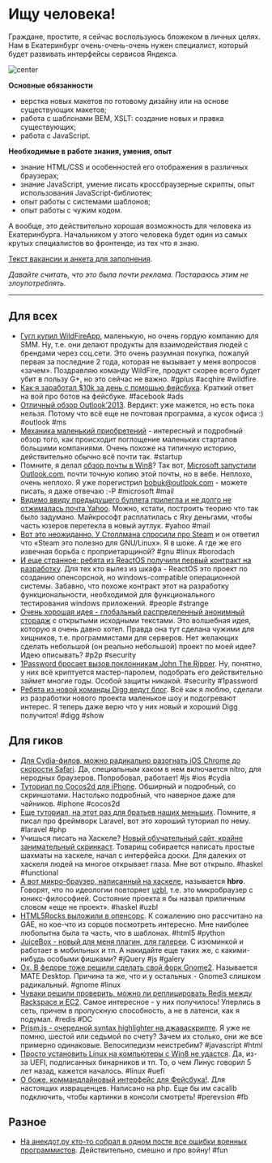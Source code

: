 # Ищу человека!

Граждане, простите, я сейчас воспользуюсь бложеком в личных целях. Нам в Екатеринбург очень-очень-очень нужен специалист, который будет развивать интерфейсы сервисов Яндекса.

![center](https://is1.4sqi.net/derived_pix/XLdkNlJEug_wLyOoEbbYUD4OBzfPoLqvoY2IgQoyKMw_300x300.jpg)

**Основные обязанности**

* верстка новых макетов по готовому дизайну или на основе существующих макетов;
* работа с шаблонами BEM, XSLT: создание новых и правка существующих;
* работа с JavaScript.

**Необходимые в работе знания, умения, опыт**

* знание HTML/CSS и особенностей его отображения в различных браузерах;
* знание JavaScript, умение писать кроссбраузерные скрипты, опыт использования JavaScript-библиотек;
* опыт работы с системами шаблонов;
* опыт работы с чужим кодом.

А вообще, это действительно хорошая возможность для человека из Екатеринбурга. Начальником у этого человека будет один из самых крутых специалистов во фронтенде, из тех что я знаю.

[Текст вакансии и анкета для заполнения](http://company.yandex.ru/job/vacancies/dev_commserv_ekb.xml).

*Давайте считать, что это была почти реклама. Постараюсь этим не злоупотреблять.*

-----

## Для всех
* [Гугл купил WildFireApp](http://googleblog.blogspot.com/2012/07/sparking-better-conversation-with.html.html), маленькую, но очень гордую компанию для SMM. Ну, т.е. они делают продукты для взаимодействия людей с брендами через соц.сети. Это очень разумная покупка, пожалуй первая за последние 2 года, которая не вызывает у меня вопросов «зачем». Поздравляю команду WildFire, продукт скорее всего будет убит в пользу G+, но это сейчас не важно. #gplus #acqhire #wildfire
* [Как я заработал $10k за день с помощью фейсбука](http://irvinebroque.tumblr.com/post/28415393877/how-i-made-10k-in-one-day-with-facebook-ads-re-bots). Краткий ответ на вой про ботов на фейсбуке. #facebook #ads
* [Отличный обзор Outlook’2013](http://litmus.com/blog/outlook-2013-still-powered-by-word-now-available-for-email-testing). Вердикт: уже мажется, но есть пока нельзя. Потому что всё еще не почтовая программа, а кусок офиса :) #outlook #ms
* [Механика маленький приобретений](http://quotidianventures.com/post/28411675934/mechanics-of-a-small-acquisition) - интересный и подробный обзор того, как происходит поглощение маленьких стартапов большими компаниями. Очень похоже на типичную историю, действительно обычно всё почти так. #startup
* Помните, я делал [обзор почты в Win8](http://addmeto.cc/post/2012-06-20)? Так вот, [Microsoft запустили Outlook.com](http://blogs.office.com/b/microsoft-outlook/archive/2012/07/31/introducing-outlook-com-modern-email-for-the-next-billion-mailboxes.aspx), почти точную копию этой почты, но в вебе. Неплохо, очень неплохо. Я уже порегистрил [bobuk@outlook.com](mailto:bobuk@outlook.com) - можете писать, я даже отвечаю :-P #microsoft #mail
* [Видимо ввиду предыдущего буллета прилегла и не долго не отжималась почта Yahoo](http://techcrunch.com/2012/07/31/welcome-to-the-new-and-improved-yahoo-mail-and-its-crashing/). Можно, кстати, построить теорию что так было задумано. Майкрософт расплатилась с Яху деньгами, чтобы часть юзеров перетекла в новый аутлук. #yahoo #mail
* [Вот это неожиданно. У Столлмана спросили про Steam](http://www.muktware.com/4042/richard-m-stallman-steam-good-gnulinux) и он ответил что «Steam это полезно для GNU/Linux». Я в шоке. А где же его извечная борьба с проприетарщиной? #gnu #linux #borodach
* [И еще странное: ребята из ReactOS получили первый контракт на разработку](http://www.reactos.org/forum/viewtopic.php?f=2&t=11401). Для тех кто вылез из шкафа - ReactOS это проект по созданию опенсорсной, но windows-compatible операционной системы. Забавно, что похоже контракт этот на разработку функциональности, необходимой для функционального тестирования windows приложений. #people #strange
* [Очень хорошая идея - глобальный распределенный анонимный сторадж](https://github.com/tarcieri/cryptosphere) с открытыми исходными текстами. Это волшебная идея, которую я очень давно хотел. Правда она тут сделана чужими для хищников, т.е. программистами для серверов. Нет желающих сделать небольшой (он реально небольшой) проект по моей идее? Идею описывать? #p2p #security
* [1Password бросает вызов поклонникам John The Ripper](http://blog.agilebits.com/2012/07/31/1password-is-ready-for-john-the-ripper/). Ну, понятно, у них всё криптуется мастер-паролем, подобрать его действительно займет многие годы. Особой защиты никакой. #security #1password
* [Ребята из новой команды Digg ведут блог](http://blog.digg.com/post/28338474438/v1-preview). Всё как я люблю, сделали из разработки нового проекта маленькое шоу и подогревают интерес. Я теперь даже верю что у них новый и хороший Digg получится! #digg #show

## Для гиков
* [Для Cydia-филов, можно радикально разогнать iOS Chrome до скорости Safari](http://lifehacker.com/5930405/nitrous-speeds-up-google-chrome-for-iphone-with-the-nitro-javascript-engine). Да, специальным хаком в нем включается nitro, для неродных браузеров. Попробовал, работает! #js #ios #cydia
* [Туториал по Cocos2d для iPhone](http://www.raywenderlich.com/14793/how-to-make-a-game-like-cut-the-rope-part-1). Обширный и подробный, со скриншотами. Настолько подробный, что наверное даже для чайников. #iphone #cocos2d
* [Еще туториал, на этот раз для братьев наших меньших](http://net.tutsplus.com/tutorials/php/build-web-apps-from-scratch-with-laravel-filters-validations-and-files/). Помните, я писал про фреймворк Laravel, вот это хороший туториал по нему. #laravel #php
* Учишься писать на Хаскеле? [Новый обучательный сайт, крайне занимательный скринкаст](http://haskelllive.com/). Товарищ собирается написать простые шахматы на хаскеле, начал с интерфейса доски. Для далеких от хаскеля людей на многое открывает глаза. Мне вот открыло. #haskel #functional
* [А вот микро-браузер, написанный на хаскеле](https://github.com/k0ral/hbro), называется **hbro**. Говорят, что по идеологии повторяет [uzbl](http://www.uzbl.org/), т.е. это микробраузер с юникс-философией. Состояние проекта я бы назвал приличным словом «еще не проект». #haskel #uzbl
* [HTML5Rocks выложили в опенсорс](https://github.com/html5rocks/www.html5rocks.com). К сожалению оно рассчитано на GAE, но кое-что из сорцов посмотреть интересно. Мне наиболее любопытна была та часть, что в шаблонах. #html5 #python
* [JuiceBox - новый для меня плагин, для галереи](http://www.juicebox.net/). С изюминкой и работает в мобильных и тп. А накидайте еще таких же, с какими-нибудь особыми фишками? #jQuery #js #galery
* [Ох. В федоре тоже решили сделать свой форк Gnome2](http://fedoraproject.org/wiki/Features/MATE-Desktop). Называется MATE Desktop. Причина та же, что и у остальных - Gnome3 слишком радикальный. #gnome #linux
* [Чуваки решили проверить, можно ли реплицировать Redis между Rackspace и EC2](http://3scale.github.com/2012/07/25/fun-with-redis-replication/). Самое интересное - у них получилось! Уперлись в сеть, причем в пропускную способность, а не в латенси, как я подумал. #redis #DC
* [Prism.js - очередной syntax highlighter на джаваскрипте](http://prismjs.com/). Я уже не помню, шестой или седьмой по счету? Зачем их столько, они же все примерно одинаковые. Велосипедизм неистребим? #javascript #html
* [Просто установить Linux на компьютеры с Win8 не удастся](www.itworld.com/software/287946/there-will-be-no-easy-way-install-linux-windows-8-pcs). Да, из-за UEFI, подписанных бинарников и тп. То, о чем Линус говорил 5 лет назад, кажется началось. #linux #uefi
* [О боже, коммандлайновый интерфейс для Фейсбука!](http://fbcmd.dtompkins.com/). Для настоящих извращенцев. Написано на php. Еще бы им cacalib подключить, чтобы картинки в консоли смотреть! #perevsion #fb

## Разное
* [На анекдот.ру кто-то собрал в одном посте все ошибки военных программистов](http://www.anekdot.ru/id/585131/). Действительно, смешно и про войну! #fun